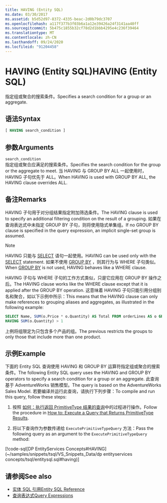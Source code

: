 ```yaml
---
title: HAVING (Entity SQL)
ms.date: 03/30/2017
ms.assetid: b5d52d97-8372-4335-beac-2d0b79dc3707
ms.openlocfilehash: a117f377b3f03b6a1a12e39426a24f3141aa40ff
ms.sourcegitcommit: 5b475c1855b32cf78d2d1bbb4295e4c236f39464
ms.translationtype: MT
ms.contentlocale: zh-CN
ms.lasthandoff: 09/24/2020
ms.locfileid: "91204458"
---
```

# <a name="having-entity-sql"></a><span data-ttu-id="0748a-102">HAVING (Entity SQL)</span><span class="sxs-lookup"><span data-stu-id="0748a-102">HAVING (Entity SQL)</span></span>

<span data-ttu-id="0748a-103">指定组或聚合的搜索条件。</span><span class="sxs-lookup"><span data-stu-id="0748a-103">Specifies a search condition for a group or an aggregate.</span></span>  
  
## <a name="syntax"></a><span data-ttu-id="0748a-104">语法</span><span class="sxs-lookup"><span data-stu-id="0748a-104">Syntax</span></span>  
  
```sql  
[ HAVING search_condition ]  
```  
  
## <a name="arguments"></a><span data-ttu-id="0748a-105">参数</span><span class="sxs-lookup"><span data-stu-id="0748a-105">Arguments</span></span>  

 `search_condition`  
 <span data-ttu-id="0748a-106">指定组或聚合应满足的搜索条件。</span><span class="sxs-lookup"><span data-stu-id="0748a-106">Specifies the search condition for the group or the aggregate to meet.</span></span> <span data-ttu-id="0748a-107">当 HAVING 与 GROUP BY ALL 一起使用时，HAVING 子句优先于 ALL。</span><span class="sxs-lookup"><span data-stu-id="0748a-107">When HAVING is used with GROUP BY ALL, the HAVING clause overrides ALL.</span></span>  
  
## <a name="remarks"></a><span data-ttu-id="0748a-108">备注</span><span class="sxs-lookup"><span data-stu-id="0748a-108">Remarks</span></span>  

 <span data-ttu-id="0748a-109">HAVING 子句用于对分组结果指定附加筛选条件。</span><span class="sxs-lookup"><span data-stu-id="0748a-109">The HAVING clause is used to specify an additional filtering condition on the result of a grouping.</span></span> <span data-ttu-id="0748a-110">如果在查询表达式中未指定 GROUP BY 子句，则将使用隐式单集组。</span><span class="sxs-lookup"><span data-stu-id="0748a-110">If no GROUP BY clause is specified in the query expression, an implicit single-set group is assumed.</span></span>  
  
> [!NOTE]
> <span data-ttu-id="0748a-111">HAVING 只能与 [SELECT](select-entity-sql.md) 语句一起使用。</span><span class="sxs-lookup"><span data-stu-id="0748a-111">HAVING can be used only with the [SELECT](select-entity-sql.md) statement.</span></span> <span data-ttu-id="0748a-112">如果不使用 [GROUP BY](group-by-entity-sql.md) ，则其行为与 WHERE 子句类似。</span><span class="sxs-lookup"><span data-stu-id="0748a-112">When [GROUP BY](group-by-entity-sql.md) is not used, HAVING behaves like a WHERE clause.</span></span>  
  
<span data-ttu-id="0748a-113">HAVING 子句与 WHERE 子句的工作方式类似，只是它应用在 GROUP BY 操作之后。</span><span class="sxs-lookup"><span data-stu-id="0748a-113">The HAVING clause works like the WHERE clause except that it is applied after the GROUP BY operation.</span></span> <span data-ttu-id="0748a-114">这意味着 HAVING 子句只能引用分组别名和聚合，如以下示例中所示：</span><span class="sxs-lookup"><span data-stu-id="0748a-114">This means that the HAVING clause can only make references to grouping aliases and aggregates, as illustrated in the following example:</span></span>
  
```sql  
SELECT Name, SUM(o.Price * o.Quantity) AS Total FROM orderLines AS o GROUP BY o.Product AS Name  
HAVING SUM(o.Quantity) > 1  
```  
  
 <span data-ttu-id="0748a-115">上例将组限定为只包含多个产品的组。</span><span class="sxs-lookup"><span data-stu-id="0748a-115">The previous restricts the groups to only those that include more than one product.</span></span>  
  
## <a name="example"></a><span data-ttu-id="0748a-116">示例</span><span class="sxs-lookup"><span data-stu-id="0748a-116">Example</span></span>  

 <span data-ttu-id="0748a-117">下面的 Entity SQL 查询使用 HAVING 和 GROUP BY 运算符指定组或聚合的搜索条件。</span><span class="sxs-lookup"><span data-stu-id="0748a-117">The following Entity SQL query uses the HAVING and GROUP BY operators to specify a search condition for a group or an aggregate.</span></span> <span data-ttu-id="0748a-118">此查询基于 AdventureWorks 销售模型。</span><span class="sxs-lookup"><span data-stu-id="0748a-118">The query is based on the AdventureWorks Sales Model.</span></span> <span data-ttu-id="0748a-119">若要编译并运行此查询，请执行下列步骤：</span><span class="sxs-lookup"><span data-stu-id="0748a-119">To compile and run this query, follow these steps:</span></span>  
  
1. <span data-ttu-id="0748a-120">按照 [如何：执行返回 PrimitiveType 结果的查询](../how-to-execute-a-query-that-returns-primitivetype-results.md)中的过程进行操作。</span><span class="sxs-lookup"><span data-stu-id="0748a-120">Follow the procedure in [How to: Execute a Query that Returns PrimitiveType Results](../how-to-execute-a-query-that-returns-primitivetype-results.md).</span></span>  
  
2. <span data-ttu-id="0748a-121">将以下查询作为参数传递给 `ExecutePrimitiveTypeQuery` 方法：</span><span class="sxs-lookup"><span data-stu-id="0748a-121">Pass the following query as an argument to the `ExecutePrimitiveTypeQuery` method:</span></span>  
  
 [!code-sql[DP EntityServices Concepts#HAVING](~/samples/snippets/tsql/VS_Snippets_Data/dp entityservices concepts/tsql/entitysql.sql#having)]  
  
## <a name="see-also"></a><span data-ttu-id="0748a-122">请参阅</span><span class="sxs-lookup"><span data-stu-id="0748a-122">See also</span></span>

- [<span data-ttu-id="0748a-123">实体 SQL 引用</span><span class="sxs-lookup"><span data-stu-id="0748a-123">Entity SQL Reference</span></span>](entity-sql-reference.md)
- [<span data-ttu-id="0748a-124">查询表达式</span><span class="sxs-lookup"><span data-stu-id="0748a-124">Query Expressions</span></span>](query-expressions-entity-sql.md)

